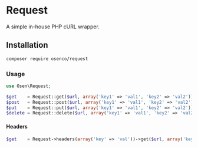 # Request
A simple in-house PHP cURL wrapper.

## Installation
```bash
composer require osenco/request
```

### Usage
```php
use Osen\Request;

$get    = Request::get($url, array('key1' => 'val1', 'key2' => 'val2'));
$post   = Request::post($url, array('key1' => 'val1', 'key2' => 'val2'));
$put    = Request::put($url, array('key1' => 'val1', 'key2' => 'val2'));
$delete = Request::delete($url, array('key1' => 'val1', 'key2' => 'val2'));
```

#### Headers
```php
$get    = Request->headers(array('key' => 'val'))->get($url, array('key1' => 'val1', 'key2' => 'val2'));
```
